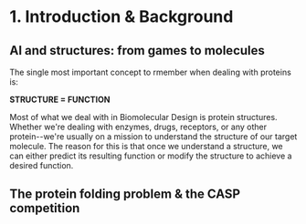 # 1. Introduction & Background
## AI and structures: from games to molecules
The single most important concept to rmember when dealing with proteins is:

**STRUCTURE = FUNCTION**

Most of what we deal with in Biomolecular Design is protein structures. Whether we're dealing with enzymes, drugs, receptors, or any other protein--we're usually on a mission to understand the structure of our target molecule. The reason for this is that once we understand a structure, we can either predict its resulting function or modify the structure to achieve a desired function.

## The protein folding problem & the CASP competition
